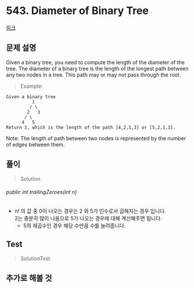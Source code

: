 # 543. Diameter of Binary Tree   
[링크](https://leetcode.com/problems/diameter-of-binary-tree/)

## 문제 설명

Given a binary tree, you need to compute the length of the diameter of the tree. The diameter of a binary tree is the length of the longest path between any two nodes in a tree. This path may or may not pass through the root.

> Example:
```
Given a binary tree
          1
         / \
        2   3
       / \     
      4   5    
Return 3, which is the length of the path [4,2,1,3] or [5,2,1,3].
```

Note: The length of path between two nodes is represented by the number of edges between them.

## 풀이
> Solution
######  public int trailingZeroes(int n)
- n! 의 값 중 0이 나오는 경우는 2 와 5가 인수로서 곱해지는 경우 입니다.  
2는 충분히 많이 나옴으로 5가 나오는 경우에 대해 계산해주면 됩니다. 
    - 5의 제곱수인 경우 해당 수만큼 수를 늘려줍니다. 


## Test    
> SolutionTest


## 추가로 해볼 것
